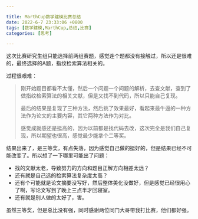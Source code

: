 ```yaml
---

title: MarthCup数学建模比赛总结
date: 2022-6-7 23:33:06 +0800
tags: [数学建模,MarthCup,总结,比赛]
categories: [思考]

---
```


这次比赛研究生组只能选择前两组赛题，感觉连个题都没有接触过，所以还是很难的，最终选择的A题，指纹检索算法相关的。

过程很艰难：

> 刚开始题目都看不太懂，然后一个问题一个问题的解析，去查文献，查到了做指纹检索算法的相关文献，但是又找不到代码，所以只能自己复现。
>
> 最后的结果是复现了三种方法，然后挑了效果最好，看起来最牛逼的一种方法作为论文的主要内容，其它两种方法作为对比。
>
> 感觉成就感还是挺高的，因为以前都是找代码去改，这次完全是我们自己复现，所以期望也很高，感觉最少能拿个二等奖。

结果出来了，是三等奖，有点失落，因为感觉自己做的挺好的，但是结果已经不可能改变了。所以想了一下哪里可能出了问题：

* 找的文献太老，导致努力的方向和题目正解方向相差太远？
* 还有就是自己选的检索算法复杂度太高？
* 还有个可能就是论文摘要没写好，然后整体美化没做好，但是感觉已经很用心了啊，写论文写到了晚上三点半才回寝室。
* 还有就是别人做的太好了，害。

虽然三等奖，但是总比没有强，同时感谢两位同门大哥带我打比赛，他们都好强。

